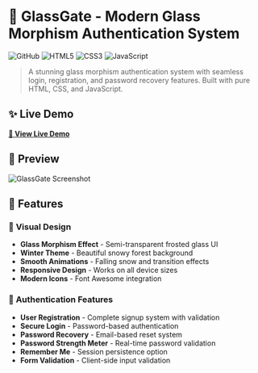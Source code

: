 # 🚪 GlassGate - Modern Glass Morphism Authentication System

![GitHub](https://img.shields.io/badge/GlassGate-Modern%20Auth-blue)
![HTML5](https://img.shields.io/badge/HTML5-E34F26?style=flat&logo=html5&logoColor=white)
![CSS3](https://img.shields.io/badge/CSS3-1572B6?style=flat&logo=css3&logoColor=white)
![JavaScript](https://img.shields.io/badge/JavaScript-F7DF1E?style=flat&logo=javascript&logoColor=black)

> A stunning glass morphism authentication system with seamless login, registration, and password recovery features. Built with pure HTML, CSS, and JavaScript.

## ✨ Live Demo
**[🔗 View Live Demo](https://yourusername.github.io/glassgate-auth/)**

## 🎥 Preview
![GlassGate Screenshot](https://via.placeholder.com/800x400/0D1117/FFFFFF?text=GlassGate+Authentication+System)

## 🌟 Features

### 🎨 **Visual Design**
- **Glass Morphism Effect** - Semi-transparent frosted glass UI
- **Winter Theme** - Beautiful snowy forest background
- **Smooth Animations** - Falling snow and transition effects
- **Responsive Design** - Works on all device sizes
- **Modern Icons** - Font Awesome integration

### 🔐 **Authentication Features**
- **User Registration** - Complete signup system with validation
- **Secure Login** - Password-based authentication
- **Password Recovery** - Email-based reset system
- **Password Strength Meter** - Real-time password validation
- **Remember Me** - Session persistence option
- **Form Validation** - Client-side input validation
